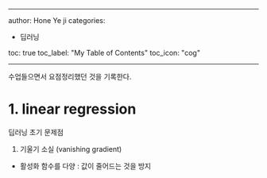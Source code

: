 
---
author: Hone Ye ji
categories: 
 - 딥러닝
 
toc: true
toc_label: "My Table of Contents"
toc_icon: "cog"

---

수업들으면서 요점정리했던 것을 기록한다.

# 1. linear regression

딥러닝 초기 문제점
1) 기울기 소실 (vanishing gradient)
- 활성화 함수를 다양 : 값이 줄어드는 것을 방지
<!--stackedit_data:
eyJoaXN0b3J5IjpbLTQyODcxNjA2N119
-->